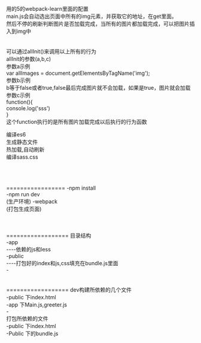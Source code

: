用的5的webpack-learn里面的配置<br/>
main.js会自动选出页面中所有的img元素，并获取它的地址，在get里面。<br/>
然后不停的刷新判断图片是否加载完成，当所有的图片都加载完成，可以把图片插入到img中<br/>
<br/>
<br/>
可以通过allInit()来调用以上所有的行为<br/>
allInit的参数(a,b,c)<br/>
参数a示例<br/>
var allImages = document.getElementsByTagName('img');<br/>
参数b示例<br/>
b等于false或者true,false最后完成图片就不会加载，如果是true，图片就会加载<br/>
参数c示例<br/>
 function(){<br/>
   console.log('sss')<br/>
   }<br/>
这个function执行的是所有图片加载完成以后执行的行为函数<br/>

编译es6<br/>
生成静态文件<br/>
热加载,自动刷新<br/>
编译sass.css<br/>
<br/>
<br/>

<br/>
=================
-npm install<br/>
-npm run dev <br/>
(生产环境)
-webpack<br/>
(打包生成页面) <br/>
<br/>
<br/>
<br/>
==================
目录结构<br/>
-app<br/>
----依赖的js和less<br/>
-public<br/>
----打包好的index和js,css填充在bundle.js里面<br/>
-<br/>
<br/>
<br/>
==================
dev构建所依赖的几个文件<br/>
-public 下index.html<br/>
-app 下Main.js,greeter.js<br/>
-<br/>
打包所依赖的文件<br/>
-public 下index.html<br/>
-Public 下的bundle.js<br/>
